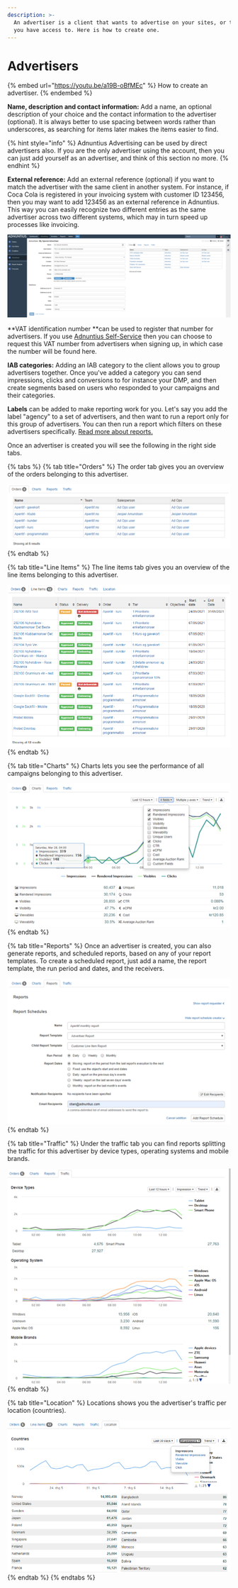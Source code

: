 ```yaml
---
description: >-
  An advertiser is a client that wants to advertise on your sites, or the sites
  you have access to. Here is how to create one.
---
```


# Advertisers

{% embed url="https://youtu.be/a19B-oBfMEc" %}
How to create an advertiser.
{% endembed %}

**Name, description and contact information:** Add a name, an optional description of your choice and the contact information to the advertiser (optional). It is always better to use spacing between words rather than underscores, as searching for items later makes the items easier to find.

{% hint style="info" %}
Adnuntius Advertising can be used by direct advertisers also. If you are the only advertiser using the account, then you can just add yourself as an advertiser, and think of this section no more.
{% endhint %}

**External reference:** Add an external reference (optional) if you want to match the advertiser with the same client in another system. For instance, if Coca Cola is registered in your invoicing system with customer ID 123456, then you may want to add 123456 as an external reference in Adnuntius. This way you can easily recognize two different entries as the same advertiser across two different systems, which may in turn speed up processes like invoicing.

![An example advertiser](../../../.gitbook/assets/201811-advertising-advertiser.png)

**VAT identification number **can be used to register that number for advertisers. If you use [Adnuntius Self-Service](https://adnuntius.com/selfservice) then you can choose to request this VAT number from advertisers when signing up, in which case the number will be found here. 

**IAB categories:** Adding an IAB category to the client allows you to group advertisers together. Once you've added a category you can send impressions, clicks and conversions to for instance your DMP, and then create segments based on users who responded to your campaigns and their categories.

**Labels** can be added to make reporting work for you. Let's say you add the label "agency" to a set of advertisers, and then want to run a report only for this group of advertisers. You can then run a report which filters on these advertisers specifically. [Read more about reports. ](../reports/advertising-queries.md)

Once an advertiser is created you will see the following in the right side tabs. 

{% tabs %}
{% tab title="Orders" %}
The order tab gives you an overview of the orders belonging to this advertiser. 

![Orders overview.](../../../.gitbook/assets/202003-advertisers-orders.png)
{% endtab %}

{% tab title="Line Items" %}
The line items tab gives you an overview of the line items belonging to this advertiser.

![](<../../../.gitbook/assets/image (47).png>)
{% endtab %}

{% tab title="Charts" %}
Charts lets you see the performance of all campaigns belonging to this advertiser.

![Charts example.](../../../.gitbook/assets/202003-advertisers-charts.png)
{% endtab %}

{% tab title="Reports" %}
Once an advertiser is created, you can also generate reports, and scheduled reports, based on any of your report templates. To create a scheduled report, just add a name, the report template, the run period and dates, and the receivers. 

![Scheduling advertiser reports.](../../../.gitbook/assets/202003-advertisers-reports.png)
{% endtab %}

{% tab title="Traffic" %}
Under the traffic tab you can find reports splitting the traffic for this advertiser by device types, operating systems and mobile brands.

![Traffic example.](../../../.gitbook/assets/202003-advertisers-traffic.png)
{% endtab %}

{% tab title="Location" %}
Locations shows you the advertiser's traffic per location (countries).

![](<../../../.gitbook/assets/image (48).png>)
{% endtab %}
{% endtabs %}
